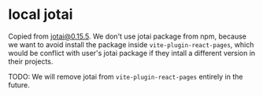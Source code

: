 # local jotai

Copied from [jotai@0.15.5](https://unpkg.com/jotai@0.15.5/index.module.js).
We don't use jotai package from npm, because we want to avoid install the package inside `vite-plugin-react-pages`, which would be conflict with user's jotai package if they intall a different version in their projects.

TODO: We will remove jotai from `vite-plugin-react-pages` entirely in the future.
